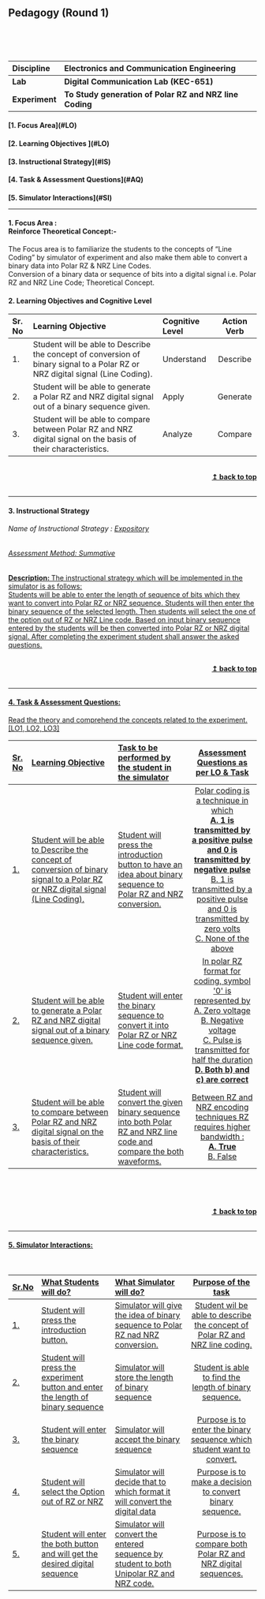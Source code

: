 ## Pedagogy (Round 1)
<p align="center">


<br>
<br>
<b>   <a name="top"></a> <br></b>
</p>

<b>Discipline | <b>Electronics and Communication Engineering 
:--|:--|
<b> Lab | <b> Digital Communication Lab (KEC-651)
<b> Experiment|     <b> To Study generation of Polar RZ and NRZ line Coding


<h4> [1. Focus Area](#LO)
<h4> [2. Learning Objectives ](#LO)
<h4> [3. Instructional Strategy](#IS)
<h4> [4. Task & Assessment Questions](#AQ)
<h4> [5. Simulator Interactions](#SI)
<hr>

<a name="LO"></a>
#### 1. Focus Area : <br> Reinforce Theoretical Concept:-
The Focus area is to familiarize the students to the concepts of “Line Coding” by simulator of experiment and also make them able to convert a binary data into Polar RZ & NRZ Line Codes.<br>
Conversion of a binary data or sequence of bits into a digital signal i.e. Polar RZ and NRZ Line Code; Theoretical Concept. <br>



#### 2. Learning Objectives and Cognitive Level <br>


Sr. No |	Learning Objective	| Cognitive Level | Action Verb
:--|:--|:--|:-:
1.| Student will be able to Describe the concept of conversion of binary signal to a Polar RZ or NRZ digital signal (Line Coding). | Understand | Describe
2.| Student will be able to generate a Polar RZ and NRZ digital signal out of a binary sequence given. | Apply | Generate 
3.| Student will be able to compare between Polar RZ and NRZ digital signal on the basis of their characteristics. | Analyze | Compare 



<br/>
<div align="right">
    <b><a href="#top">↥ back to top</a></b>
</div>
<br/>
<hr>

<a name="IS"></a>
#### 3. Instructional Strategy
###### Name of Instructional Strategy  :    <u> Expository
###### Assessment Method: Summative

<u> <b>Description: </b> The instructional strategy which will be implemented in the simulator is as follows: <br>
Students will be able to enter the length of sequence of bits which they want to convert into Polar RZ or NRZ sequence. Students will then enter the binary sequence of the selected length. Then students will select the one of the option out of RZ or NRZ Line code. Based on input binary sequence entered by the students will be then converted into Polar RZ or NRZ digital signal. After completing the experiment student shall answer the asked questions. 
 </u>
<br>


<br/>
<div align="right">
    <b><a href="#top">↥ back to top</a></b>
</div>
<br/>
<hr>

<a name="AQ"></a>
#### 4. Task & Assessment Questions:

Read the theory and comprehend the concepts related to the experiment. [LO1, LO2, LO3]
<br>

Sr. No |	Learning Objective	| Task to be performed by <br> the student  in the simulator | Assessment Questions as per LO & Task
:--|:--|:--|:-:
1.| Student will be able to Describe the concept of conversion of binary signal to a Polar RZ or NRZ digital signal (Line Coding). | Student will press the introduction button to have an idea about binary sequence to Polar RZ and NRZ conversion. | Polar coding is a technique in which <br> <b> A. 1 is transmitted by a positive pulse and 0 is transmitted by negative pulse </b> <br> B. 1 is transmitted by a positive pulse and 0 is transmitted by zero volts <br> C.  None of the above <br>
2.| Student will be able to generate a Polar RZ and NRZ digital signal out of a binary sequence given. | Student will enter the binary sequence to convert it into Polar RZ or NRZ Line code format. | In polar RZ format for coding, symbol '0' is represented by <br> A. Zero voltage <br> B. Negative voltage <br> C.  Pulse is transmitted for half the duration <br> <b> D. Both b) and c) are correct </b> <br>
3.| Student will be able to compare between Polar RZ and NRZ digital signal on the basis of their characteristics. | Student will convert the given binary sequence into  both Polar RZ and NRZ line code and compare the both waveforms. | Between RZ and NRZ encoding techniques RZ requires higher bandwidth : <br> <b> A. True </b> <br> B. False <br> 



 <br>

 <u>  <u>
<br/>
<div align="right">
    <b><a href="#top">↥ back to top</a></b>
</div>
<br/>
<hr>

<a name="SI"></a>

#### 5. Simulator Interactions:
<br>

Sr.No | What Students will do? |	What Simulator will do?	| Purpose of the task
:--|:--|:--|:--:
1.| Student will press the introduction button. | Simulator will give the idea of binary sequence to Polar RZ nad NRZ conversion.| Student wil be able to describe the concept  of Polar RZ and NRZ line coding.
2.| Student will press the experiment button and enter the length of binary sequence | Simulator will store the length of binary sequence  | Student is able to find the length of binary sequence.
3.| Student will enter the binary sequence | Simulator will accept the binary sequence  | Purpose is to enter the binary sequence which student want to convert.
4.| Student will select the Option out of RZ or NRZ | Simulator will decide that to which format it will convert the digital data | Purpose is to make a decision to convert binary sequence.
5.| Student will enter the both button and will get the desired digital sequence | Simulator will convert the entered sequence by student to both Unipolar RZ and NRZ code.  | Purpose is to compare both Polar RZ and NRZ digital sequences.
